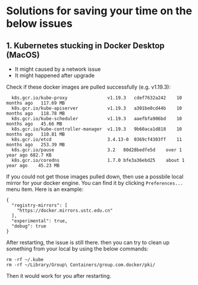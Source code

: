 # Solutions for saving your time on the below issues

## 1. Kubernetes stucking in Docker Desktop (MacOS)

* It might caused by a network issue
* It might happened after upgrade

Check if these docker images are pulled successfully (e.g. v1.19.3):
``` 
  k8s.gcr.io/kube-proxy               v1.19.3	cdef7632a242	10 months ago	117.69 MB	
  k8s.gcr.io/kube-apiserver           v1.19.3	a301be0cd44b	10 months ago	118.78 MB	
  k8s.gcr.io/kube-scheduler           v1.19.3	aaefbfa906bd	10 months ago	45.66 MB	
  k8s.gcr.io/kube-controller-manager  v1.19.3	9b60aca1d818	10 months ago	110.81 MB	
  k8s.gcr.io/etcd                     3.4.13-0	0369cf4303ff	11 months ago	253.39 MB
  k8s.gcr.io/pause                    3.2	80d28bedfe5d	over 1 year ago	682.7 KB
  k8s.gcr.io/coredns                  1.7.0	bfe3a36ebd25	about 1 year ago	45.23 MB
```
If you could not get those images pulled down, then use a possbile local mirror for your docker engine. You can find it by clicking `Preferences...` menu item.
Here is an example:
```
{
  "registry-mirrors": [
    "https://docker.mirrors.ustc.edu.cn"
  ],
  "experimental": true,
  "debug": true
}
```
After restarting, the issue is still there. then you can try to clean up something from your local by using the below commands:
```
rm -rf ~/.kube
rm -rf ~/Library/Group\ Containers/group.com.docker/pki/
```
Then it would work for you after restarting.
